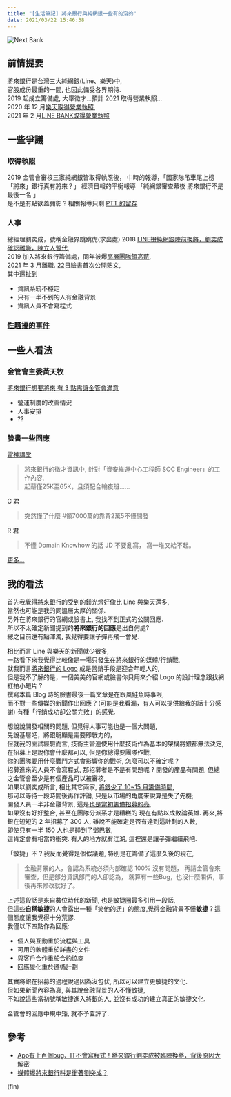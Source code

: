 ```yaml
---
title: "[生活筆記] 將來銀行與純網銀一些有的沒的"
date: 2021/03/22 15:46:38
---
```


![Next Bank](https://www.nextbank.com.tw/images/img-logos_02.webp)

## 前情提要

將來銀行是台灣三大純網銀(Line、樂天)中,  
官股成份最重的一間, 也因此備受各界期待.  
2019 起成立籌備處, 大舉徵才…預計 2021 取得營業執照…  
2020 年 12 月[樂天取得營業執照](https://finance.technews.tw/2020/12/09/rakuten-bank-obtain-a-business-license-to-officially-operate/),  
2021 年 2 月[LINE BANK取得營業執照](https://ctee.com.tw/news/finance/414166.html)

## 一些爭議

### 取得執照

2019 金管會審核三家純網銀皆取得執照後，
中時的報導，「國家隊吊車尾上榜 「將來」銀行真有將來？」
經濟日報的平衡報導 「純網銀審查幕後 將來銀行不是最後一名 」  
是不是有點欲蓋彌彰 ? 相關報導只剩 [PTT 的留存](https://pttcareers.com/Finance/1TIHhlWc)

### 人事

總經理劉奕成，號稱金融界跳跳虎(求出處)
2018 [LINE拚純網銀陣前換將，劉奕成確認離職，陳立人暫代](https://www.bnext.com.tw/article/51037/ic-liu-resign-from-line-financial-taiwan),  
2019 加入將來銀行籌備處，同年被爆[高層團隊領高薪](https://ec.ltn.com.tw/article/breakingnews/2898753),  
2021 年 3 月離職. [22日臉書首次公開貼文](https://www.facebook.com/icheng.liu/posts/10223510081007502),  
其中還扯到

- 資訊系統不穩定  
- 只有一半不到的人有金融背景
- 資訊人員不會寫程式  

### [性騷擾的事件](https://tw.news.yahoo.com/news/%E5%B0%87%E4%BE%86%E9%8A%80%E8%A1%8C%E7%88%86%E6%80%A7%E9%A8%B7%E6%A1%88%E8%99%95%E7%90%86%E4%B8%8D%E7%95%B6-%E5%A5%B3%E7%B6%93%E7%90%86%E6%82%A3%E6%86%82%E9%AC%B1%E7%97%87%E8%A2%AB%E9%9B%A2%E8%81%B7-%E7%9E%8E%E4%BA%8B%E5%A4%9A1-033204011.html)

## 一些人看法

### 金管會主委黃天牧

[將來銀行想要將來 有 3 點需讓金管會滿意](https://ctee.com.tw/news/policy/433346.html)

- 營運制度的改善情況
- 人事安排
- ??

### 臉書一些回應

[雷神講堂](https://www.facebook.com/groups/rayforum/permalink/3799532576793539)  

> 將來銀行的徵才資訊中, 針對「資安維運中心工程師 SOC Engineer」的工作內容,  
> 起薪僅25K至65K，且須配合輪夜班......

C 君

> 突然懂了什麼 #領7000萬的靠背2萬5不懂開發

R 君

> 不懂 Domain Knowhow 的話 JD 不要亂寫，
> 寫一堆又給不起。

[更多…](https://www.facebook.com/search/posts/?q=%E5%B0%87%E4%BE%86%E9%8A%80%E8%A1%8C)

## 我的看法

首先我覺得將來銀行的受到的鎂光燈好像比 Line 與樂天還多,  
當然也可能是我的同溫層太厚的關係.  
另外在將來銀行的官網或臉書上, 我找不到正式的公關回應.  
所以不太確定新聞提到的**將來銀行的回應**是出自何處?  
總之目前還有點渾濁, 我覺得要讓子彈再飛一會兒.  

相比而言 Line 與樂天的新聞就少很多,  
一路看下來我覺得比較像是一場只發生在將來銀行的媒體/行銷戰,  
就我而言[將來銀行的 Logo](https://www.nextbank.com.tw/) 或是營銷手段是迎合年輕人的,  
但是我不了解的是，一個美美的官網或臉書你只用來介紹 Logo 的設計理念跟找網紅拍小短片 ?  
撰寫本篇 Blog 時的臉書最後一篇文章是在跟風鮭魚時事哏,  
而不對一些傳媒的新聞作出回應 ? (可能是我看漏，有人可以提供給我的話十分感謝)
有種「行銷成功卻公關完敗」的感覺.

想說說開發相關的問題, 但覺得人事可能也是一個大問題,  
先說基層吧，將銀明顯是需要即戰力的，  
但就我的面試經驗而言, 技術主管連使用什麼技術作為基本的架構將銀都無法決定,  
在招募上是說你會什麼都可以, 但是你總得要團隊作戰,  
你的團隊要用什麼戰鬥方式會影響你的戰術, 怎麼可以不確定呢 ?  
招募進來的人員不會寫程式, 那招募者是不是有問題呢 ?
開發的產品有問題, 但總之金管會至少是有個產品可以被審核,  
如果以劉奕成所言, 相比其它兩家, [將銀少了 10~15 月籌備時間](https://tw.appledaily.com/property/20210322/ZSXT3D6IL5FMRD7TCQG3GRQHJQ/),  
那可以等待一段時間後再作評論, 只是以市場的角度來說算是失了先機;  
開發人員一半非金融背景, 這是[也是當初籌備招募的亮](https://buzzorange.com/techorange/2020/08/28/online-bank-needs-new-prefessional/),  
如果沒有好好整合, 甚至在團隊分派系才是糟糕的
現在有點以成敗論英雄.
再來,將銀在短短的 2 年招募了 300 人, 雖說不能確定是否有達到這計劃的人數,  
即使只有一半 150 人也是碰到了[鄧巴數](https://zh.wikipedia.org/zh-tw/%E9%82%93%E5%B7%B4%E6%95%B0),  
這肯定會有相當的衝突.
有人的地方就有江湖, 這裡還是讓子彈繼續飛吧.

「敏捷」不 ? 我反而覺得是個假議題, 特別是在籌備了這麼久後的現在,  

> 金融背景的人，會認為系統必須內部確認 100% 沒有問題，
> 再請金管會來審查，但是部分資訊部門的人卻認為，
> 就算有一些Bug，也沒什麼關係，事後再來修改就好了。

上述這段話是來自數位時代的新聞, 也是敏捷圈最多引用一段話,  
但這些**自稱敏捷**的人會露出一種「笑他的迂」的態度,覺得金融背景不懂**敏捷** ?
這個態度讓我覺得十分荒謬.  
我僅以下四點作為回應:

- 個人與互動重於流程與工具  
- 可用的軟體重於詳盡的文件  
- 與客戶合作重於合約協商  
- 回應變化重於遵循計劃  

其實將銀在招募的過程說過因為沒包伏, 所以可以建立更敏捷的文化.  
但如果新聞內容為真, 與其說金融背景的人不懂敏捷,  
不如說這些當初號稱敏捷進入將銀的人, 並沒有成功的建立真正的敏捷文化.  

金管會的回應中規中矩, 就不予置評了.

## 參考

- [App有上百個bug、IT不會寫程式！將來銀行劉奕成被臨陣換將，背後原因大解密](https://www.bnext.com.tw/article/61864/nextbank-icliu)
- [媒體爆將來銀行料是衝著劉奕成？](https://www.storm.mg/article/1675977)

(fin)
